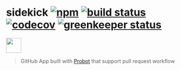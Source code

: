 [npm badge]: https://badge.fury.io/js/sidekick.svg
[npm url]:   https://badge.fury.io/js/sidekick
[build badge]: https://travis-ci.org/sotayamashita/sidekick.svg?branch=master
[build url]:   https://travis-ci.org/sotayamashita/sidekick
[codecov badge]: https://codecov.io/gh/sotayamashita/sidekick/branch/master/graph/badge.svg
[codecov url]:   https://codecov.io/gh/sotayamashita/sidekick
[greenkeeper badge]: https://badges.greenkeeper.io/sotayamashita/sidekick.svg
[greenkeeper url]:   https://greenkeeper.io/

# sidekick [![npm][npm badge]][npm url] [![build status][build badge]][build url] [![codecov][codecov badge]][codecov url] [![greenkeeper status][greenkeeper badge]][greenkeeper url]

<p>
  <a href="https://www.buymeacoffee.com/pM9aX60">
    <img src="https://www.buymeacoffee.com/assets/img/guidelines/download-assets-sm-1.svg" height="41px" />
  </a>
</p>

> GitHub App built with [Probot](https://github.com/probot/probot) that support pull request workflow
